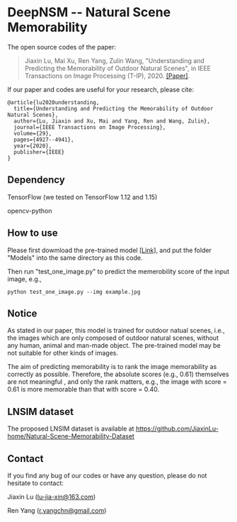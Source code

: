 # DeepNSM -- Natural Scene Memorability

The open source codes of the paper:

> Jiaxin Lu, Mai Xu, Ren Yang, Zulin Wang, "Understanding and Predicting the Memorability of Outdoor Natural Scenes", in IEEE Transactions on Image Processing (T-IP), 2020. [[Paper]](https://ieeexplore.ieee.org/abstract/document/9025769). 

If our paper and codes are useful for your research, please cite:
```
@article{lu2020understanding,
  title={Understanding and Predicting the Memorability of Outdoor Natural Scenes},
  author={Lu, Jiaxin and Xu, Mai and Yang, Ren and Wang, Zulin},
  journal={IEEE Transactions on Image Processing},
  volume={29},
  pages={4927--4941},
  year={2020},
  publisher={IEEE}
}
```
## Dependency

TensorFlow (we tested on TensorFlow 1.12 and 1.15)

opencv-python

## How to use
Please first dowmload the pre-trained model [[Link]](https://drive.google.com/drive/folders/1Tpwv__MWHV0ul-627uQNbOuqyFWePJ-N?usp=sharing), and put the folder "Models" into the same directory as this code.

Then run "test_one_image.py" to predict the memerobility score of the input image, e.g.,

```
python test_one_image.py --img example.jpg
```

## Notice

As stated in our paper, this model is trained for outdoor natual scenes, i.e., the images which are only composed of outdoor natural scenes,
without any human, animal and man-made object. The pre-trained model may be not suitable for other kinds of images.

The aim of predicting memorability is to rank the image memorability as correctly as possible. Therefore, the absolute scores (e.g., 0.61) themselves are not meaningful , and only the rank matters, e.g., the image with score = 0.61 is more memorable than that with score = 0.40.

## LNSIM dataset

The proposed LNSIM dataset is available at https://github.com/JiaxinLu-home/Natural-Scene-Memorability-Dataset


## Contact

If you find any bug of our codes or have any question, please do not hesitate to contact:

Jiaxin Lu (lu-jia-xin@163.com)

Ren Yang (r.yangchn@gmail.com)


